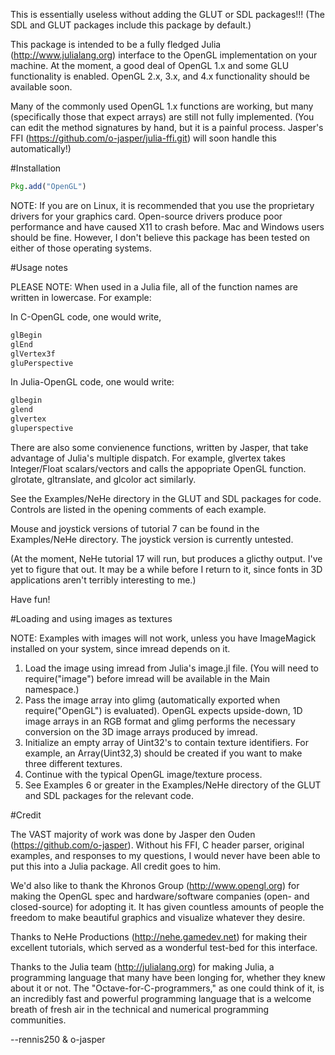 This is essentially useless without adding the GLUT or SDL packages!!! (The SDL
and GLUT packages include this package by default.)


This package is intended to be a fully fledged Julia (http://www.julialang.org)
interface to the OpenGL implementation on your machine.  At the moment, a good
deal of OpenGL 1.x and some GLU functionality is enabled.  OpenGL 2.x, 3.x, and
4.x functionality should be available soon.

Many of the commonly used OpenGL 1.x functions are working, but many
(specifically those that expect arrays) are still not fully implemented.  (You
can edit the method signatures by hand, but it is a painful process.  Jasper's
FFI (https://github.com/o-jasper/julia-ffi.git) will soon handle this
automatically!)

#Installation

```julia
Pkg.add("OpenGL")
```

NOTE: If you are on Linux, it is recommended that you use the proprietary
drivers for your graphics card.  Open-source drivers produce poor performance
and have caused X11 to crash before.  Mac and Windows users should be fine.
However, I don't believe this package has been tested on either of those
operating systems.

#Usage notes

PLEASE NOTE: When used in a Julia file, all of the function names are written
in lowercase. For example:

In C-OpenGL code, one would write,

```c
glBegin
glEnd
glVertex3f
gluPerspective
```

In Julia-OpenGL code, one would write:

```julia
glbegin
glend
glvertex
gluperspective
```

There are also some convienence functions, written by Jasper, that take
advantage of Julia's multiple dispatch.  For example, glvertex takes
Integer/Float scalars/vectors and calls the appopriate OpenGL function.
glrotate, gltranslate, and glcolor act similarly.

See the Examples/NeHe directory in the GLUT and SDL packages for code. Controls
are listed in the opening comments of each example.

Mouse and joystick versions of tutorial 7 can be found in the Examples/NeHe
directory.  The joystick version is currently untested.

(At the moment, NeHe tutorial 17 will run, but produces a glicthy output.  I've
yet to figure that out.  It may be a while before I return to it, since fonts
in 3D applications aren't terribly interesting to me.)

Have fun!

#Loading and using images as textures

NOTE: Examples with images will not work, unless you have ImageMagick installed on
your system, since imread depends on it.

1. Load the image using imread from Julia's image.jl file. (You will need to
	 require("image") before imread will be available in the Main namespace.)
2. Pass the image array into glimg (automatically exported when
	 require("OpenGL") is evaluated). OpenGL expects upside-down, 1D image arrays
	 in an RGB format and glimg performs the necessary conversion on the 3D image
	 arrays produced by imread.
3. Initialize an empty array of Uint32's to contain texture identifiers.  For
	 example, an Array(Uint32,3) should be created if you want to make three
	 different textures.
4. Continue with the typical OpenGL image/texture process.
5. See Examples 6 or greater in the Examples/NeHe directory of the GLUT and SDL
	 packages for the relevant code.

#Credit

The VAST majority of work was done by Jasper den Ouden
(https://github.com/o-jasper).  Without his FFI, C header parser, original
examples, and responses to my questions, I would never have been able to put
this into a Julia package.  All credit goes to him.

We'd also like to thank the Khronos Group (http://www.opengl.org) for making the
OpenGL spec and hardware/software companies (open- and closed-source) for
adopting it. It has given countless amounts of people the freedom to make
beautiful graphics and visualize whatever they desire.

Thanks to NeHe Productions (http://nehe.gamedev.net) for making their excellent
tutorials, which served as a wonderful test-bed for this interface. 

Thanks to the Julia team (http://julialang.org) for making Julia, a programming
language that many have been longing for, whether they knew about it or not.
The "Octave-for-C-programmers," as one could think of it, is an incredibly fast
and powerful programming language that is a welcome breath of fresh air in the
technical and numerical programming communities.

--rennis250 & o-jasper
